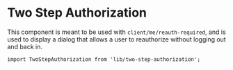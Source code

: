 Two Step Authorization
======

This component is meant to be used with `client/me/reauth-required`, and is used to display a dialog that allows a user to reauthorize without logging out and back in.

```es6
import TwoStepAuthorization from 'lib/two-step-authorization';
```
